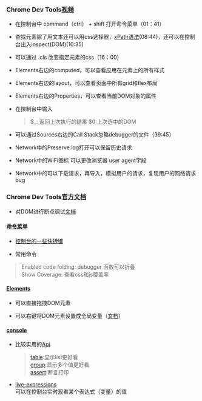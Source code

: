 ### Chrome Dev Tools[视频](bilibili.com/video/BV1KM4y1G7EF)

* 在控制台中 command（ctrl） + shift 打开命令菜单（01：41）

* 查找元素除了用文本还可以用css选择器，[xPath语法](https://www.runoob.com/xpath/xpath-syntax.html)(08:44)，还可以在控制台出入inspect(DOM)(10:35)

* 可以通过 .cls 改变指定元素的css（16：00）

* Elements右边的computed，可以查看应用在元素上的所有样式

* Elements右边的layout，可以查看页面中所有grid和flex布局

* Elements右边的Properties，可以查看当前DOM对象的属性

* 在控制台中输入
  >$_: 返回上次执行的结果
  >$0:上次选中的DOM

* 可以通过Sources右边的Call Stack忽略debugger的文件（39:45）

* Network中的Preserve log打开可以保留历史请求

* Network中的WiFi图标 可以更改浏览器 user agent字段

* Network中的可以下载请求，再导入，模拟用户的请求，复现用户的网络请求bug

### Chrome Dev Tools[官方文档](https://developer.chrome.com/docs/devtools/)

* 对DOM进行断点调试[文档](https://developer.chrome.com/docs/devtools/javascript/breakpoints/#dom)

#### [命令菜单](https://developer.chrome.com/docs/devtools/command-menu)

* [控制台的一些快捷键](https://developer.chrome.com/docs/devtools/shortcuts/)

* 常用命令

>Enabled code folding: debugger 函数可以折叠  
>Show Coverage: 查看css和js覆盖率
>
>
>

#### [Elements](https://developer.chrome.com/docs/devtools/dom/)

* 可以直接拖拽DOM元素

* 可以右键将DOM元素设置成全局变量（[文档](https://developer.chrome.com/docs/devtools/dom/#global)）

#### [console](https://developer.chrome.com/docs/devtools/console/)  

* 比较实用的[Api](https://developer.chrome.com/docs/devtools/console/api)  

  >[table](<https://developer.chrome.com/docs/devtools/console/api/#table>):显示list更好看  
  >[group](<https://developer.chrome.com/docs/devtools/console/api/#group>):显示多个值更好看  
  >[assert](<https://developer.chrome.com/docs/devtools/console/api/#assert>):断言打印

* [live-expressions](https://developer.chrome.com/docs/devtools/console/live-expressions/)  
  可以在控制台实时观看某个表达式（变量）的值
